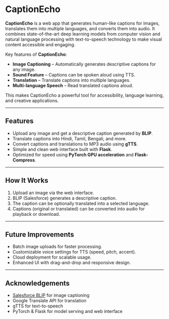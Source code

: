  # CaptionEcho  

**CaptionEcho** is a web app that generates human-like captions for images, translates them into multiple languages, and converts them into audio. It combines state-of-the-art deep learning models from computer vision and natural language processing with text-to-speech technology to make visual content accessible and engaging.

  Key features of **CaptionEcho**:  
- **Image Captioning** – Automatically generates descriptive captions for any image.  
- **Sound Feature** – Captions can be spoken aloud using TTS.  
- **Translation** – Translate captions into multiple languages.  
- **Multi-language Speech** – Read translated captions aloud.  

This makes CaptionEcho a powerful tool for accessibility, language learning, and creative applications.

---

##   Features

- Upload any image and get a descriptive caption generated by **BLIP**.  
- Translate captions into Hindi, Tamil, Bengali, and more.  
- Convert captions and translations to MP3 audio using **gTTS**.  
- Simple and clean web interface built with **Flask**.  
- Optimized for speed using **PyTorch GPU acceleration** and **Flask-Compress**.

---

##   How It Works

1. Upload an image via the web interface.  
2. BLIP (Salesforce) generates a descriptive caption.  
3. The caption can be optionally translated into a selected language.  
4. Captions (original or translated) can be converted into audio for playback or download.  

---

##   Future Improvements

- Batch image uploads for faster processing.  
- Customizable voice settings for TTS (speed, pitch, accent).  
- Cloud deployment for scalable usage.  
- Enhanced UI with drag-and-drop and responsive design.  

---

##   Acknowledgements

- [Salesforce BLIP](https://huggingface.co/Salesforce/blip-image-captioning-base) for image captioning  
- Google Translate API for translation  
- gTTS for text-to-speech  
- PyTorch & Flask for model serving and web interface
